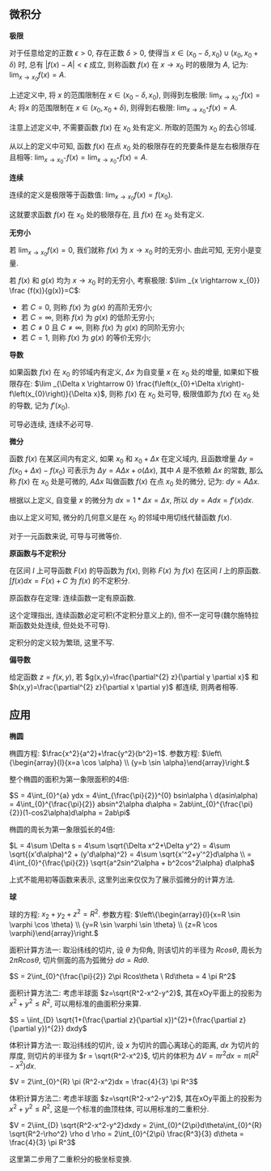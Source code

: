 ## 微积分

**极限**

对于任意给定的正数 $\epsilon>0$, 存在正数 $\delta>0$, 使得当 $x \in (x_0-\delta, x_0) \cup(x_0,x_0+\delta)$ 时, 总有 $|f(x)-A|<\epsilon$ 成立, 则称函数 $f(x)$ 在 $x \rightarrow x_0$ 时的极限为 $A$, 记为: $\lim _{x \rightarrow x_{0}} f(x)=A$.

上述定义中, 将 $x$ 的范围限制在 $x \in (x_0-\delta, x_0)$, 则得到左极限: $\lim _{x \rightarrow x_{0}^-} f(x)=A$; 将$x$ 的范围限制在 $x \in (x_0, x_0+\delta)$, 则得到右极限: $\lim _{x \rightarrow x_{0}^+} f(x)=A$.

注意上述定义中, 不需要函数 $f(x)$ 在 $x_0$ 处有定义. 所取的范围为 $x_0$ 的去心邻域.

从以上的定义中可知, 函数 $f(x)$ 在点 $x_0$ 处的极限存在的充要条件是左右极限存在且相等: $\lim _{x \rightarrow x_{0}^-} f(x)=\lim _{x \rightarrow x_{0}^+} f(x)=A$.

**连续**

连续的定义是极限等于函数值: $\lim _{x \rightarrow x_{0}} f(x)=f(x_0)$.

这就要求函数 $f(x)$ 在 $x_0$ 处的极限存在, 且 $f(x)$ 在 $x_0$ 处有定义.

**无穷小**

若 $\lim _{x \rightarrow x_{0}} f(x)=0$, 我们就称 $f(x)$ 为 $x \rightarrow x_0$ 时的无穷小. 由此可知, 无穷小是变量.

若 $f(x)$ 和 $g(x)$ 均为 $x \rightarrow x_0$ 时的无穷小, 考察极限: $\lim _{x \rightarrow x_{0}} \frac {f(x)}{g(x)}=C$:

* 若 $C=0$, 则称 $f(x)$ 为 $g(x)$ 的高阶无穷小;
* 若 $C=\infty$, 则称 $f(x)$ 为 $g(x)$ 的低阶无穷小;
* 若 $C \ne 0$ 且 $C \ne \infty$, 则称 $f(x)$ 为 $g(x)$ 的同阶无穷小;
* 若 $C = 1$, 则称 $f(x)$ 为 $g(x)$ 的等价无穷小;

**导数**

如果函数 $f(x)$ 在 $x_0$ 的邻域内有定义, $\Delta x$ 为自变量 $x$ 在 $x_0$ 处的增量, 如果如下极限存在: $\lim _{\Delta x \rightarrow 0} \frac{f\left(x_{0}+\Delta x\right)-f\left(x_{0}\right)}{\Delta x}$, 则称 $f(x)$ 在 $x_0$ 处可导, 极限值即为 $f(x)$ 在 $x_0$ 处的导数, 记为 $f'(x_0)$.

可导必连续, 连续不必可导.

**微分**

函数 $f(x)$ 在某区间内有定义, 如果 $x_0$ 和 $x_0 + \Delta x$ 在定义域内, 且函数增量 $\Delta y=f(x_0 + \Delta x) - f(x_0)$ 可表示为 $\Delta y=A \Delta x + o(\Delta x)$, 其中 $A$ 是不依赖 $\Delta x$ 的常数, 那么称 $f(x)$ 在 $x_0$ 处是可微的, $A \Delta x$ 叫做函数 $f(x)$ 在点 $x_0$ 处的微分, 记为: $dy=A \Delta x$.

根据以上定义, 自变量 $x$ 的微分为 $dx=1*\Delta x=\Delta x$, 所以 $dy=Adx=f'(x)dx$.

由以上定义可知, 微分的几何意义是在 $x_0$ 的邻域中用切线代替函数 $f(x)$.

对于一元函数来说, 可导与可微等价.

**原函数与不定积分**

在区间 $I$ 上可导函数 $F(x)$ 的导函数为 $f(x)$, 则称 $F(x)$ 为 $f(x)$ 在区间 $I$ 上的原函数. $\int f(x)dx=F(x)+C$ 为 $f(x)$ 的不定积分.

原函数存在定理: 连续函数一定有原函数.

这个定理指出, 连续函数必定可积(不定积分意义上的), 但不一定可导(魏尔施特拉斯函数处处连续, 但处处不可导).

定积分的定义较为繁琐, 这里不写.

**偏导数**

给定函数 $z=f(x,y)$, 若 $g(x,y)=\frac{\partial^{2} z}{\partial y \partial x}$ 和 $h(x,y)=\frac{\partial^{2} z}{\partial x \partial y}$ 都连续, 则两者相等.

## 应用

**椭圆**

椭圆方程: $\frac{x^2}{a^2}+\frac{y^2}{b^2}=1$.
参数方程: $\left\{\begin{array}{l}{x=a \cos \alpha} \\ {y=b \sin \alpha}\end{array}\right.$

整个椭圆的面积为第一象限面积的4倍:

$S = 4\int_{0}^{a} ydx
   = 4\int_{\frac{\pi}{2}}^{0} bsin\alpha \ d(asin\alpha)
   = 4\int_{0}^{\frac{\pi}{2}} absin^2\alpha d\alpha
   = 2ab\int_{0}^{\frac{\pi}{2}}(1-cos2\alpha)d\alpha
   = 2ab\pi$

椭圆的周长为第一象限弧长的4倍:

$L = 4\sum \Delta s
   = 4\sum \sqrt{\Delta x^2+\Delta y^2}
   = 4\sum \sqrt{(x'd\alpha)^2 + (y'd\alpha)^2}
   = 4\sum \sqrt{x'^2+y'^2}d\alpha \\
   = 4\int_{0}^{\frac{\pi}{2}} \sqrt{a^2sin^2\alpha + b^2cos^2\alpha} d\alpha$

上式不能用初等函数来表示, 这里列出来仅仅为了展示弧微分的计算方法.

**球**

球的方程: $x_2+y_2+z^2=R^2$.
参数方程: $\left\{\begin{array}{l}{x=R \sin \varphi \cos \theta} \\ {y=R \sin \varphi \sin \theta} \\ {z=R \cos \varphi}\end{array}\right.$

面积计算方法一: 取沿纬线的切片, 设 $\theta$ 为仰角, 则该切片的半径为 $Rcos\theta$, 周长为 $2\pi Rcos\theta$, 切片侧面的高为弧微分 $d\sigma=Rd\theta$.

$S = 2\int_{0}^{\frac{\pi}{2}} 2\pi Rcos\theta \ Rd\theta = 4 \pi R^2$

面积计算方法二: 考虑半球面 $z=\sqrt{R^2-x^2-y^2}$, 其在xOy平面上的投影为 $x^2+y^2 \leq R^2$, 可以用标准的曲面积分来算.

$S = \iint_{D} \sqrt{1+(\frac{\partial z}{\partial x})^{2}+(\frac{\partial z}{\partial y})^{2}} dxdy$

体积计算方法一: 取沿纬线的切片, 设 $x$ 为切片的圆心离球心的距离, $dx$ 为切片的厚度, 则切片的半径为 $r = \sqrt{R^2-x^2}$, 切片的体积为 $\Delta V = \pi r^2dx = \pi (R^2-x^2)dx$.

$V = 2\int_{0}^{R} \pi (R^2-x^2)dx = \frac{4}{3} \pi R^3$

体积计算方法二: 考虑半球面 $z=\sqrt{R^2-x^2-y^2}$, 其在xOy平面上的投影为 $x^2+y^2 \leq R^2$, 这是一个标准的曲顶柱体, 可以用标准的二重积分.

$V = 2\iint_{D} \sqrt{R^2-x^2-y^2}dxdy
   = 2\int_{0}^{2\pi}d\theta\int_{0}^{R} \sqrt{R^2-\rho^2} \rho d \rho
   = 2\int_{0}^{2\pi} \frac{R^3}{3} d\theta
   = \frac{4}{3} \pi R^3$

这里第二步用了二重积分的极坐标变换.
